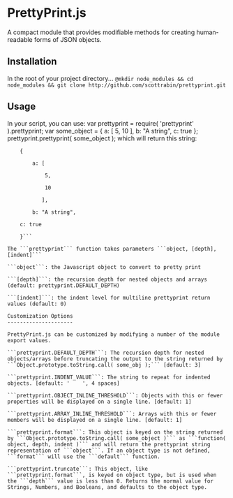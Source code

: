 PrettyPrint.js
==============

A compact module that provides modifiable methods for creating human-readable forms of JSON objects.

Installation
------------

In the root of your project directory...
```@mkdir node_modules && cd node_modules && git clone http://github.com/scottrabin/prettyprint.git```

Usage
-----

In your script, you can use:
    var prettyprint = require( 'prettyprint' ).prettyprint;
    var some_object = { a: [ 5, 10 ], b: "A string", c: true };
    prettyprint.prettyprint( some_object );
which will return this string:

```
    {

        a: [

            5,

            10

           ],

        b: "A string",

	c: true

    }```

The ```prettyprint``` function takes parameters ```object, [depth], [indent]```

```object```: the Javascript object to convert to pretty print

```[depth]```: the recursion depth for nested objects and arrays (default: prettyprint.DEFAULT_DEPTH)

```[indent]```: the indent level for multiline prettyprint return values (default: 0)

Customization Options
---------------------

PrettyPrint.js can be customized by modifying a number of the module export values.

```prettyprint.DEFAULT_DEPTH```: The recursion depth for nested objects/arrays before truncating the output to the string returned by ```Object.prototype.toString.call( some_obj );``` [default: 3]

```prettyprint.INDENT_VALUE```: The string to repeat for indented objects. [default: '    ', 4 spaces]

```prettyprint.OBJECT_INLINE_THRESHOLD```: Objects with this or fewer properties will be displayed on a single line. [default: 1]

```prettyprint.ARRAY_INLINE_THRESHOLD```: Arrays with this or fewer members will be displayed on a single line. [default: 1]

```prettyprint.format```: This object is keyed on the string returned by ```Object.prototype.toString.call( some_object )``` as ```function( object, depth, indent )``` and will return the prettyprint string representation of ```object```. If an object type is not defined, ```format``` will use the ```default``` function.

```prettyprint.truncate```: This object, like ```prettyprint.format```, is keyed on object type, but is used when the ```depth``` value is less than 0. Returns the normal value for Strings, Numbers, and Booleans, and defaults to the object type.